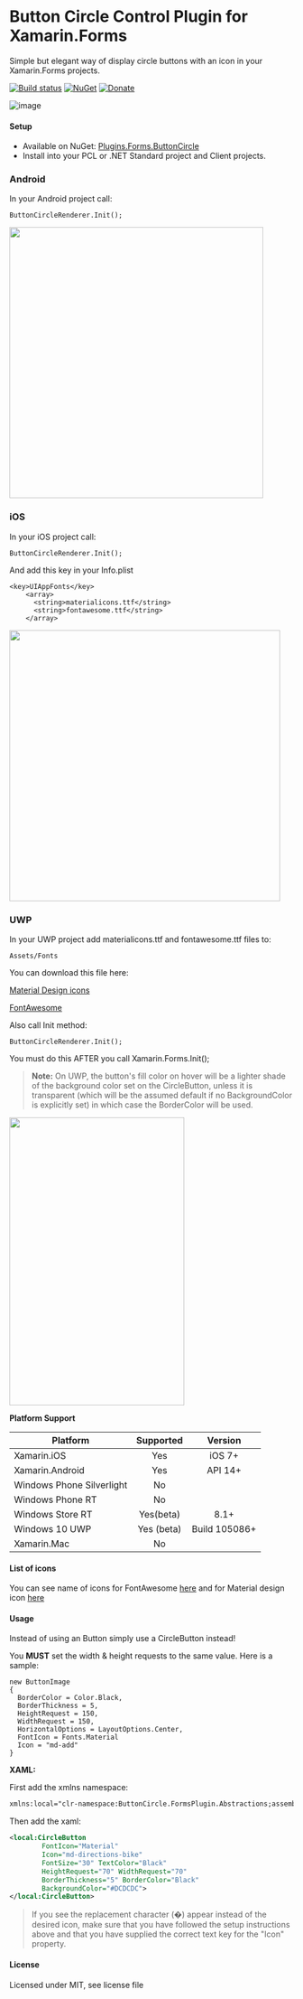 # Button Circle Control Plugin for Xamarin.Forms

Simple but elegant way of display circle buttons with an icon in your Xamarin.Forms projects. 

[![Build status](https://ci.appveyor.com/api/projects/status/1yyib3ysj80mas1w?svg=true)](https://ci.appveyor.com/project/wilsonvargas/buttoncircleplugin) [![NuGet](https://buildstats.info/nuget/Plugins.Forms.ButtonCircle)](https://www.nuget.org/packages/Plugins.Forms.ButtonCircle/) [![Donate](https://img.shields.io/badge/Donate-PayPal-green.svg)](https://www.paypal.me/wilsondonations/5)

![image](https://raw.githubusercontent.com/wilsonvargas/ButtonCirclePlugin/master/images/screenshots/image.png)

#### Setup
* Available on NuGet: [Plugins.Forms.ButtonCircle](https://www.nuget.org/packages/Plugins.Forms.ButtonCircle/)
* Install into your PCL or .NET Standard project and Client projects.

### Android

In your Android project call:

```
ButtonCircleRenderer.Init();
```
<img src="https://raw.githubusercontent.com/wilsonvargas/ButtonCirclePlugin/master/images/screenshots/android.png" 
data-canonical-src="https://raw.githubusercontent.com/wilsonvargas/ButtonCirclePlugin/master/images/screenshots/android.png"
 width="450" height="480" />

### iOS

In your iOS project call:

```
ButtonCircleRenderer.Init();
```

And add this key in your Info.plist

```
<key>UIAppFonts</key>
    <array>
      <string>materialicons.ttf</string>
      <string>fontawesome.ttf</string>
    </array>
```

<img src="https://raw.githubusercontent.com/wilsonvargas/ButtonCirclePlugin/master/images/screenshots/ios.png" 
data-canonical-src="https://raw.githubusercontent.com/wilsonvargas/ButtonCirclePlugin/master/images/screenshots/ios.png"
 width="480" height="480" />


### UWP

In your UWP project add materialicons.ttf and fontawesome.ttf files to:

```
Assets/Fonts
```
You can download this file here:

[Material Design icons](https://github.com/wilsonvargas/ButtonCirclePlugin/blob/master/src/ButtonCircle/ButtonCircle.FormsPlugin.UWP/Assets/Fonts/materialicons.ttf)

[FontAwesome](https://github.com/wilsonvargas/ButtonCirclePlugin/blob/master/src/ButtonCircle/ButtonCircle.FormsPlugin.UWP/Assets/Fonts/fontawesome.ttf)

Also call Init method:

```
ButtonCircleRenderer.Init();
```
You must do this AFTER you call Xamarin.Forms.Init();

> **Note:** On UWP, the button's fill color on hover will be a lighter shade of the background color set on the CircleButton, unless it is transparent (which will be the assumed default if no BackgroundColor is explicitly set) in which case the BorderColor will be used.

<img src="https://raw.githubusercontent.com/wilsonvargas/ButtonCirclePlugin/master/images/screenshots/windows.png" 
data-canonical-src="https://raw.githubusercontent.com/wilsonvargas/ButtonCirclePlugin/master/images/screenshots/windows.png"
 width="310" height="510" />


**Platform Support**

|Platform|Supported|Version|
| ------------------- | :-----------: | :------------------: |
|Xamarin.iOS|Yes|iOS 7+|
|Xamarin.Android|Yes|API 14+|
|Windows Phone Silverlight|No|
|Windows Phone RT|No|
|Windows Store RT|Yes(beta)|8.1+ 
|Windows 10 UWP|Yes (beta)|Build 105086+
|Xamarin.Mac|No||

#### List of icons
You can see name of icons
for FontAwesome [here](https://github.com/wilsonvargas/ButtonCirclePlugin/blob/master/src/ButtonCircle/ButtonCircle.FormsPlugin.Abstractions/FontAwesome/FontAwesomeCollection.cs)
and for Material design icon [here](https://github.com/wilsonvargas/ButtonCirclePlugin/blob/master/src/ButtonCircle/ButtonCircle.FormsPlugin.Abstractions/Material/MaterialCollection.cs)

#### Usage
Instead of using an Button simply use a CircleButton instead!

You **MUST** set the width & height requests to the same value. Here is a sample:
```
new ButtonImage
{
  BorderColor = Color.Black,
  BorderThickness = 5,
  HeightRequest = 150,
  WidthRequest = 150,
  HorizontalOptions = LayoutOptions.Center,
  FontIcon = Fonts.Material
  Icon = "md-add"
}
```

**XAML:**

First add the xmlns namespace:
```xml
xmlns:local="clr-namespace:ButtonCircle.FormsPlugin.Abstractions;assembly=ButtonCircle.FormsPlugin.Abstractions"
```

Then add the xaml:

```xml
<local:CircleButton 
        FontIcon="Material"
        Icon="md-directions-bike" 
        FontSize="30" TextColor="Black" 
        HeightRequest="70" WidthRequest="70" 
        BorderThickness="5" BorderColor="Black" 
        BackgroundColor="#DCDCDC">
</local:CircleButton>
```

> If you see the replacement character (�) appear instead of the desired icon, make sure that you have followed the setup instructions above and that you have supplied the correct text key for the "Icon" property.

#### License
Licensed under MIT, see license file
